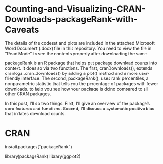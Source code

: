 # Counting-and-Visualizing-CRAN-Downloads-packageRank-with-Caveats

The details of the codeset and plots are included in the attached Microsoft Word Document (.docx) file in this repository. 
You need to view the file in "Read Mode" to see the contents properly after downloading the same.


packageRank is an R package that helps put package download counts into context. It does so via two functions. The first, cranDownloads(), extends cranlogs::cran_downloads() by adding a plot() method and a more user-friendly interface. The second, packageRank(), uses rank percentiles, a nonparametric statistic that tells you the percentage of packages with fewer downloads, to help you see how your package is doing compared to all other CRAN packages.

In this post, I’ll do two things. First, I’ll give an overview of the package’s core features and functions. Second, I’ll discuss a systematic positive bias that inflates download counts.

# CRAN
install.packages("packageRank")

library(packageRank)
library(ggplot2)

